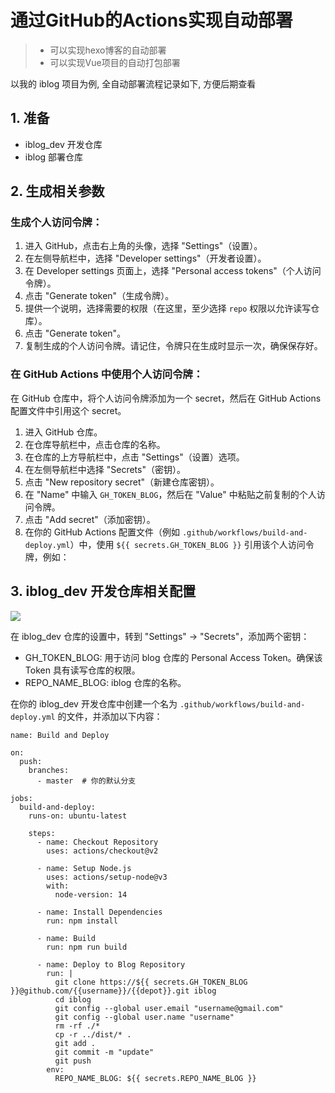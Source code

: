 # 通过GitHub的Actions实现自动部署

> - 可以实现hexo博客的自动部署
> - 可以实现Vue项目的自动打包部署

以我的 iblog 项目为例, 全自动部署流程记录如下, 方便后期查看

## 1. 准备

- iblog_dev 开发仓库
- iblog 部署仓库


## 2. 生成相关参数


### 生成个人访问令牌：

1. 进入 GitHub，点击右上角的头像，选择 "Settings"（设置）。
2. 在左侧导航栏中，选择 "Developer settings"（开发者设置）。
3. 在 Developer settings 页面上，选择 "Personal access tokens"（个人访问令牌）。
4. 点击 "Generate token"（生成令牌）。
5. 提供一个说明，选择需要的权限（在这里，至少选择 `repo` 权限以允许读写仓库）。
6. 点击 "Generate token"。
7. 复制生成的个人访问令牌。请记住，令牌只在生成时显示一次，确保保存好。

### 在 GitHub Actions 中使用个人访问令牌：

在 GitHub 仓库中，将个人访问令牌添加为一个 secret，然后在 GitHub Actions 配置文件中引用这个 secret。

1. 进入 GitHub 仓库。
2. 在仓库导航栏中，点击仓库的名称。
3. 在仓库的上方导航栏中，点击 "Settings"（设置）选项。
4. 在左侧导航栏中选择 "Secrets"（密钥）。
5. 点击 "New repository secret"（新建仓库密钥）。
6. 在 "Name" 中输入 `GH_TOKEN_BLOG`，然后在 "Value" 中粘贴之前复制的个人访问令牌。
7. 点击 "Add secret"（添加密钥）。
8. 在你的 GitHub Actions 配置文件（例如 `.github/workflows/build-and-deploy.yml`）中，使用 `${{ secrets.GH_TOKEN_BLOG }}` 引用该个人访问令牌，例如：




## 3. iblog_dev 开发仓库相关配置

![](https://gitcdn.xiaodongxier.com/obsidian/202312101614449.webp)

在 iblog_dev 仓库的设置中，转到 "Settings" -> "Secrets"，添加两个密钥：

- GH_TOKEN_BLOG: 用于访问 blog 仓库的 Personal Access Token。确保该 Token 具有读写仓库的权限。
- REPO_NAME_BLOG: iblog 仓库的名称。


在你的 iblog_dev 开发仓库中创建一个名为 `.github/workflows/build-and-deploy.yml` 的文件，并添加以下内容：

```shell
name: Build and Deploy

on:
  push:
    branches:
      - master  # 你的默认分支

jobs:
  build-and-deploy:
    runs-on: ubuntu-latest

    steps:
      - name: Checkout Repository
        uses: actions/checkout@v2

      - name: Setup Node.js
        uses: actions/setup-node@v3
        with:
          node-version: 14

      - name: Install Dependencies
        run: npm install

      - name: Build
        run: npm run build

      - name: Deploy to Blog Repository
        run: |
          git clone https://${{ secrets.GH_TOKEN_BLOG }}@github.com/{{username}}/{{depot}}.git iblog
          cd iblog
          git config --global user.email "username@gmail.com"
          git config --global user.name "username"
          rm -rf ./*
          cp -r ../dist/* .
          git add .
          git commit -m "update"
          git push
        env:
          REPO_NAME_BLOG: ${{ secrets.REPO_NAME_BLOG }}
```